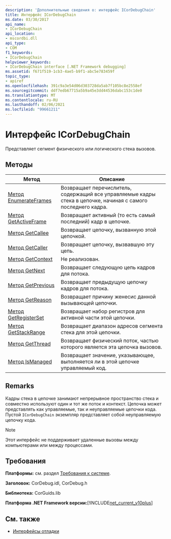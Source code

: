 ```yaml
---
description: 'Дополнительные сведения о: интерфейс ICorDebugChain'
title: Интерфейс ICorDebugChain
ms.date: 03/30/2017
api_name:
- ICorDebugChain
api_location:
- mscordbi.dll
api_type:
- COM
f1_keywords:
- ICorDebugChain
helpviewer_keywords:
- ICorDebugChain interface [.NET Framework debugging]
ms.assetid: f671f519-1cb3-4ae5-b9f1-abc5e783459f
topic_type:
- apiref
ms.openlocfilehash: 391c9a3e54d06d303728da5ab7f105bc8e2558ef
ms.sourcegitcommit: ddf7edb67715a5b9a45e3dd44536dabc153c1de0
ms.translationtype: MT
ms.contentlocale: ru-RU
ms.lasthandoff: 02/06/2021
ms.locfileid: "99661211"
---
```

# <a name="icordebugchain-interface"></a>Интерфейс ICorDebugChain

Представляет сегмент физического или логического стека вызовов.  
  
## <a name="methods"></a>Методы  
  
|Метод|Описание|  
|------------|-----------------|  
|[Метод EnumerateFrames](icordebugchain-enumerateframes-method.md)|Возвращает перечислитель, содержащий все управляемые кадры стека в цепочке, начиная с самого последнего кадра.|  
|[Метод GetActiveFrame](icordebugchain-getactiveframe-method.md)|Возвращает активный (то есть самый последний) кадр в цепочке.|  
|[Метод GetCallee](icordebugchain-getcallee-method.md)|Возвращает цепочку, вызванную этой цепочкой.|  
|[Метод GetCaller](icordebugchain-getcaller-method.md)|Возвращает цепочку, вызвавшую эту цепь.|  
|[Метод GetContext](icordebugchain-getcontext-method.md)|Не реализован.|  
|[Метод GetNext](icordebugchain-getnext-method.md)|Возвращает следующую цепь кадров для потока.|  
|[Метод GetPrevious](icordebugchain-getprevious-method.md)|Возвращает предыдущую цепочку кадров для потока.|  
|[Метод GetReason](icordebugchain-getreason-method.md)|Возвращает причину женесис данной вызывающей цепочки.|  
|[Метод GetRegisterSet](icordebugchain-getregisterset-method.md)|Возвращает набор регистров для активной части этой цепочки.|  
|[Метод GetStackRange](icordebugchain-getstackrange-method.md)|Возвращает диапазон адресов сегмента стека для этой цепочки.|  
|[Метод GetThread](icordebugchain-getthread-method.md)|Возвращает физический поток, частью которого является эта цепочка вызовов.|  
|[Метод IsManaged](icordebugchain-ismanaged-method.md)|Возвращает значение, указывающее, выполняется ли в этой цепочке управляемый код.|  
  
## <a name="remarks"></a>Remarks  

 Кадры стека в цепочке занимают непрерывное пространство стека и совместно используют один и тот же поток и контекст. Цепочка может представлять как управляемые, так и неуправляемые цепочки кода. Пустой `ICorDebugChain` экземпляр представляет собой неуправляемую цепочку кода.  
  
> [!NOTE]
> Этот интерфейс не поддерживает удаленные вызовы между компьютерами или между процессами.  
  
## <a name="requirements"></a>Требования  

 **Платформы:** см. раздел [Требования к системе](../../get-started/system-requirements.md).  
  
 **Заголовок:** CorDebug.idl, CorDebug.h  
  
 **Библиотека:** CorGuids.lib  
  
 **Платформа .NET Framework версии:**[!INCLUDE[net_current_v10plus](../../../../includes/net-current-v10plus-md.md)]  
  
## <a name="see-also"></a>См. также

- [Интерфейсы отладки](debugging-interfaces.md)
